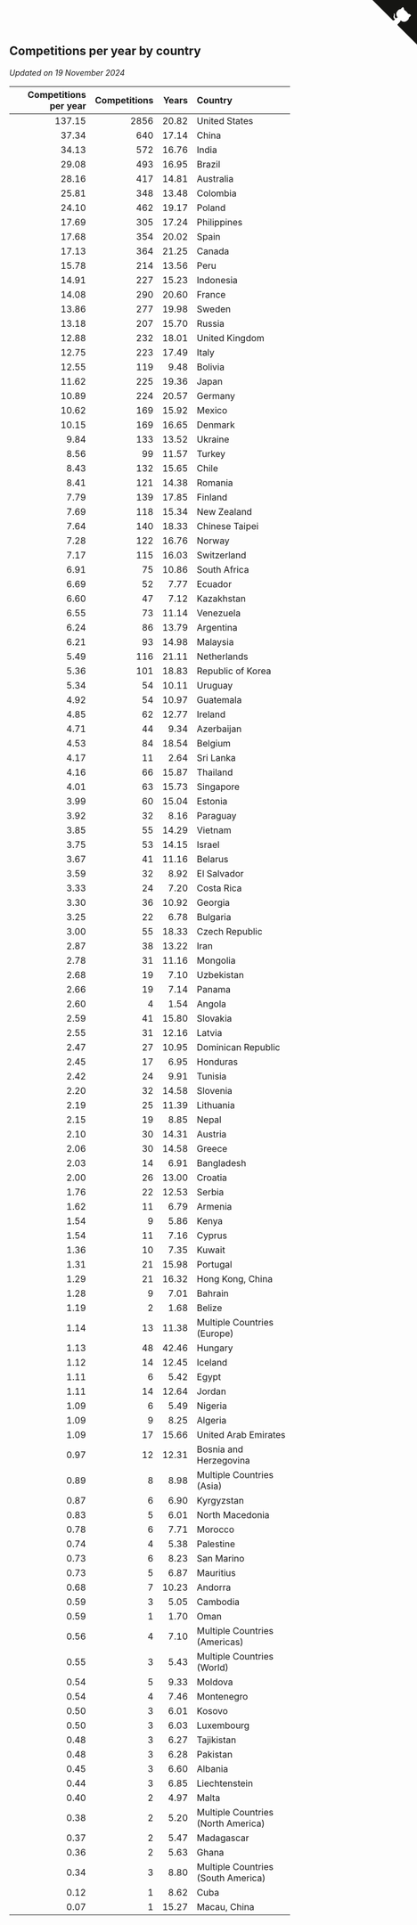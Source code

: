 ## Competitions per year by country

*Updated on 19 November 2024*

| Competitions per year | Competitions | Years | Country |
| ---: | ---: | ---: | :--- |
| 137.15 | 2856 | 20.82 | United States |
| 37.34 | 640 | 17.14 | China |
| 34.13 | 572 | 16.76 | India |
| 29.08 | 493 | 16.95 | Brazil |
| 28.16 | 417 | 14.81 | Australia |
| 25.81 | 348 | 13.48 | Colombia |
| 24.10 | 462 | 19.17 | Poland |
| 17.69 | 305 | 17.24 | Philippines |
| 17.68 | 354 | 20.02 | Spain |
| 17.13 | 364 | 21.25 | Canada |
| 15.78 | 214 | 13.56 | Peru |
| 14.91 | 227 | 15.23 | Indonesia |
| 14.08 | 290 | 20.60 | France |
| 13.86 | 277 | 19.98 | Sweden |
| 13.18 | 207 | 15.70 | Russia |
| 12.88 | 232 | 18.01 | United Kingdom |
| 12.75 | 223 | 17.49 | Italy |
| 12.55 | 119 | 9.48 | Bolivia |
| 11.62 | 225 | 19.36 | Japan |
| 10.89 | 224 | 20.57 | Germany |
| 10.62 | 169 | 15.92 | Mexico |
| 10.15 | 169 | 16.65 | Denmark |
| 9.84 | 133 | 13.52 | Ukraine |
| 8.56 | 99 | 11.57 | Turkey |
| 8.43 | 132 | 15.65 | Chile |
| 8.41 | 121 | 14.38 | Romania |
| 7.79 | 139 | 17.85 | Finland |
| 7.69 | 118 | 15.34 | New Zealand |
| 7.64 | 140 | 18.33 | Chinese Taipei |
| 7.28 | 122 | 16.76 | Norway |
| 7.17 | 115 | 16.03 | Switzerland |
| 6.91 | 75 | 10.86 | South Africa |
| 6.69 | 52 | 7.77 | Ecuador |
| 6.60 | 47 | 7.12 | Kazakhstan |
| 6.55 | 73 | 11.14 | Venezuela |
| 6.24 | 86 | 13.79 | Argentina |
| 6.21 | 93 | 14.98 | Malaysia |
| 5.49 | 116 | 21.11 | Netherlands |
| 5.36 | 101 | 18.83 | Republic of Korea |
| 5.34 | 54 | 10.11 | Uruguay |
| 4.92 | 54 | 10.97 | Guatemala |
| 4.85 | 62 | 12.77 | Ireland |
| 4.71 | 44 | 9.34 | Azerbaijan |
| 4.53 | 84 | 18.54 | Belgium |
| 4.17 | 11 | 2.64 | Sri Lanka |
| 4.16 | 66 | 15.87 | Thailand |
| 4.01 | 63 | 15.73 | Singapore |
| 3.99 | 60 | 15.04 | Estonia |
| 3.92 | 32 | 8.16 | Paraguay |
| 3.85 | 55 | 14.29 | Vietnam |
| 3.75 | 53 | 14.15 | Israel |
| 3.67 | 41 | 11.16 | Belarus |
| 3.59 | 32 | 8.92 | El Salvador |
| 3.33 | 24 | 7.20 | Costa Rica |
| 3.30 | 36 | 10.92 | Georgia |
| 3.25 | 22 | 6.78 | Bulgaria |
| 3.00 | 55 | 18.33 | Czech Republic |
| 2.87 | 38 | 13.22 | Iran |
| 2.78 | 31 | 11.16 | Mongolia |
| 2.68 | 19 | 7.10 | Uzbekistan |
| 2.66 | 19 | 7.14 | Panama |
| 2.60 | 4 | 1.54 | Angola |
| 2.59 | 41 | 15.80 | Slovakia |
| 2.55 | 31 | 12.16 | Latvia |
| 2.47 | 27 | 10.95 | Dominican Republic |
| 2.45 | 17 | 6.95 | Honduras |
| 2.42 | 24 | 9.91 | Tunisia |
| 2.20 | 32 | 14.58 | Slovenia |
| 2.19 | 25 | 11.39 | Lithuania |
| 2.15 | 19 | 8.85 | Nepal |
| 2.10 | 30 | 14.31 | Austria |
| 2.06 | 30 | 14.58 | Greece |
| 2.03 | 14 | 6.91 | Bangladesh |
| 2.00 | 26 | 13.00 | Croatia |
| 1.76 | 22 | 12.53 | Serbia |
| 1.62 | 11 | 6.79 | Armenia |
| 1.54 | 9 | 5.86 | Kenya |
| 1.54 | 11 | 7.16 | Cyprus |
| 1.36 | 10 | 7.35 | Kuwait |
| 1.31 | 21 | 15.98 | Portugal |
| 1.29 | 21 | 16.32 | Hong Kong, China |
| 1.28 | 9 | 7.01 | Bahrain |
| 1.19 | 2 | 1.68 | Belize |
| 1.14 | 13 | 11.38 | Multiple Countries (Europe) |
| 1.13 | 48 | 42.46 | Hungary |
| 1.12 | 14 | 12.45 | Iceland |
| 1.11 | 6 | 5.42 | Egypt |
| 1.11 | 14 | 12.64 | Jordan |
| 1.09 | 6 | 5.49 | Nigeria |
| 1.09 | 9 | 8.25 | Algeria |
| 1.09 | 17 | 15.66 | United Arab Emirates |
| 0.97 | 12 | 12.31 | Bosnia and Herzegovina |
| 0.89 | 8 | 8.98 | Multiple Countries (Asia) |
| 0.87 | 6 | 6.90 | Kyrgyzstan |
| 0.83 | 5 | 6.01 | North Macedonia |
| 0.78 | 6 | 7.71 | Morocco |
| 0.74 | 4 | 5.38 | Palestine |
| 0.73 | 6 | 8.23 | San Marino |
| 0.73 | 5 | 6.87 | Mauritius |
| 0.68 | 7 | 10.23 | Andorra |
| 0.59 | 3 | 5.05 | Cambodia |
| 0.59 | 1 | 1.70 | Oman |
| 0.56 | 4 | 7.10 | Multiple Countries (Americas) |
| 0.55 | 3 | 5.43 | Multiple Countries (World) |
| 0.54 | 5 | 9.33 | Moldova |
| 0.54 | 4 | 7.46 | Montenegro |
| 0.50 | 3 | 6.01 | Kosovo |
| 0.50 | 3 | 6.03 | Luxembourg |
| 0.48 | 3 | 6.27 | Tajikistan |
| 0.48 | 3 | 6.28 | Pakistan |
| 0.45 | 3 | 6.60 | Albania |
| 0.44 | 3 | 6.85 | Liechtenstein |
| 0.40 | 2 | 4.97 | Malta |
| 0.38 | 2 | 5.20 | Multiple Countries (North America) |
| 0.37 | 2 | 5.47 | Madagascar |
| 0.36 | 2 | 5.63 | Ghana |
| 0.34 | 3 | 8.80 | Multiple Countries (South America) |
| 0.12 | 1 | 8.62 | Cuba |
| 0.07 | 1 | 15.27 | Macau, China |


<a href="https://github.com/jonatanklosko/wca_statistics" class="github-corner" aria-label="View source on Github"><svg width="80" height="80" viewBox="0 0 250 250" style="fill:#151513; color:#fff; position: absolute; top: 0; border: 0; right: 0;" aria-hidden="true"><path d="M0,0 L115,115 L130,115 L142,142 L250,250 L250,0 Z"></path><path d="M128.3,109.0 C113.8,99.7 119.0,89.6 119.0,89.6 C122.0,82.7 120.5,78.6 120.5,78.6 C119.2,72.0 123.4,76.3 123.4,76.3 C127.3,80.9 125.5,87.3 125.5,87.3 C122.9,97.6 130.6,101.9 134.4,103.2" fill="currentColor" style="transform-origin: 130px 106px;" class="octo-arm"></path><path d="M115.0,115.0 C114.9,115.1 118.7,116.5 119.8,115.4 L133.7,101.6 C136.9,99.2 139.9,98.4 142.2,98.6 C133.8,88.0 127.5,74.4 143.8,58.0 C148.5,53.4 154.0,51.2 159.7,51.0 C160.3,49.4 163.2,43.6 171.4,40.1 C171.4,40.1 176.1,42.5 178.8,56.2 C183.1,58.6 187.2,61.8 190.9,65.4 C194.5,69.0 197.7,73.2 200.1,77.6 C213.8,80.2 216.3,84.9 216.3,84.9 C212.7,93.1 206.9,96.0 205.4,96.6 C205.1,102.4 203.0,107.8 198.3,112.5 C181.9,128.9 168.3,122.5 157.7,114.1 C157.9,116.9 156.7,120.9 152.7,124.9 L141.0,136.5 C139.8,137.7 141.6,141.9 141.8,141.8 Z" fill="currentColor" class="octo-body"></path></svg></a><style>.github-corner:hover .octo-arm{animation:octocat-wave 560ms ease-in-out}@keyframes octocat-wave{0%,100%{transform:rotate(0)}20%,60%{transform:rotate(-25deg)}40%,80%{transform:rotate(10deg)}}@media (max-width:500px){.github-corner:hover .octo-arm{animation:none}.github-corner .octo-arm{animation:octocat-wave 560ms ease-in-out}}</style>
